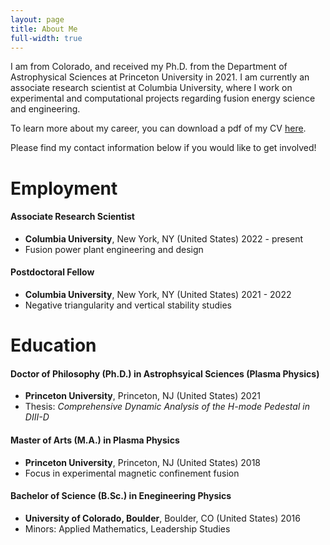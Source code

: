 ```yaml
---
layout: page
title: About Me
full-width: true
---
```


I am from Colorado, and received my Ph.D. from the Department of Astrophysical Sciences at Princeton University in 2021. 
I am currently an associate research scientist at Columbia University, where I work on experimental and computational projects regarding fusion energy science and engineering. 

To learn more about my career, you can download a pdf of my CV [here](https://github.com/nelsonand/website/blob/main/assets/Nelson_CurriculumVitae_Nov_2024.pdf).

Please find my contact information below if you would like to get involved!
 
# Employment

#### Associate Research Scientist 
 - **Columbia University**, New York, NY (United States) 2022 - present
 - Fusion power plant engineering and design

#### Postdoctoral Fellow
 - **Columbia University**, New York, NY (United States) 2021 - 2022
 - Negative triangularity and vertical stability studies

# Education

#### Doctor of Philosophy (Ph.D.) in Astrophsyical Sciences (Plasma Physics)
 - **Princeton University**, Princeton, NJ (United States) 2021
 - Thesis: _Comprehensive Dynamic Analysis of the H-mode Pedestal in DIII-D_

#### Master of Arts (M.A.) in Plasma Physics
 - **Princeton University**, Princeton, NJ (United States) 2018
 - Focus in experimental magnetic confinement fusion

#### Bachelor of Science (B.Sc.) in Enegineering Physics 
 - **University of Colorado, Boulder**, Boulder, CO (United States) 2016
 - Minors: Applied Mathematics, Leadership Studies

